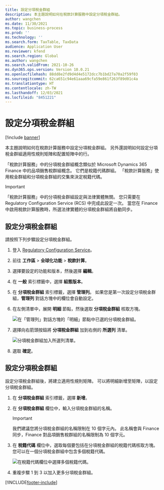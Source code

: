 ```yaml
---
title: 設定分項稅金群組
description: 本主題說明如何在稅款計算服務中設定分項稅金群組。
author: wangchen
ms.date: 11/30/2021
ms.topic: business-process
ms.prod: ''
ms.technology: ''
ms.search.form: TaxTable, TaxData
audience: Application User
ms.reviewer: kfend
ms.search.region: Global
ms.author: wangchen
ms.search.validFrom: 2021-10-26
ms.dyn365.ops.version: Version 10.0.21
ms.openlocfilehash: 88dd8e2fd9d4d4e5172dcc7b1bd27a70a2f59f03
ms.sourcegitcommit: 62ca651c94e61aaa69cfa59e861f263f89d01c4a
ms.translationtype: HT
ms.contentlocale: zh-TW
ms.lasthandoff: 12/03/2021
ms.locfileid: "8451221"
---
```

# <a name="set-up-item-tax-groups"></a>設定分項稅金群組

[!include [banner](../includes/banner.md)]

本主題說明如何在稅款計算服務中設定分項稅金群組。 另外還說明如何設定分項稅金群組適用性規則矩陣和配置矩陣中的行。

「稅款計算服務」中的分項稅金群組概念類似於 Microsoft Dynamics 365 Finance 中的品項銷售稅群組概念。 它們是稅籍代碼群組。 「稅款計算服務」使用稅金群組和分項稅金群組的交集來決定稅籍代碼。

> [!IMPORTANT]
> 「稅款計算服務」中的分項稅金群組設定與法律實體無關。 您只需要在 Regulatory Configuration Service (RCS) 中完成此設定一次。 當您在 Finance 中啟用稅款計算服務時，所選法律實體的分項稅金群組將自動同步。

## <a name="set-up-an-item-tax-group"></a>設定分項稅金群組 

請按照下列步驟設定分項稅金群組。

1. 登入 [Regulatory Configuration Service](https://marketing.configure.global.dynamics.com/)。
2. 前往 **工作區** \> **全球化功能** \> **稅款計算**。
3. 選擇要設定的功能和版本，然後選擇 **編輯**。
4. 在 **一般** 索引標籤中，選擇 **組態版本**。
5. 在 **分項稅金群組** 索引標籤，選擇 **管理列**。 如果您是第一次設定分項稅金群組，**管理列** 對話方塊中的欄位會自動設定。
6. 在左側清單中，展開 **明細** 節點，然後選取 **分項稅金群組** 核取方塊。

    ![在「管理列」對話方塊的「明細」節點中已選的分項稅金群組。](media/select-item-tax-group.png)

7. 選擇向右箭頭按鈕將 **分項稅金群組** 加到右側的 **所選列** 清單。

    ![分項稅金群組加入所選列清單。](media/add-item-tax-group.png)

8. 選取 **確定**。

## <a name="configure-an-item-tax-group"></a>設定分項稅金群組

設定分項稅金群組後，將建立適用性規則矩陣。 可以將明細新增至矩陣，以設定分項稅金群組。

1. 在 **分項稅金群組** 索引標籤，選擇 **新增**。
2. 在 **分項稅金群組** 欄位中，輸入分項稅金群組的名稱。

    > [!IMPORTANT]
    > 我們建議您將分項稅金群組的名稱限制在 10 個字元內。 此名稱會與 Finance 同步，Finance 對品項銷售稅群組的名稱限制為 10 個字元。

3. 在 **稅籍代碼** 欄位中，選取每個要包括在分項稅金群組的稅籍代碼核取方塊。 您可以在一個分項稅金群組中包含多個稅籍代碼。

    ![在稅籍代碼欄位中選擇多個稅籍代碼。](media/multiple-tax-codes-selection.png)

4. 重複步驟 1 到 3 以加入更多分項稅金群組。

[!INCLUDE[footer-include](../../includes/footer-banner.md)]
